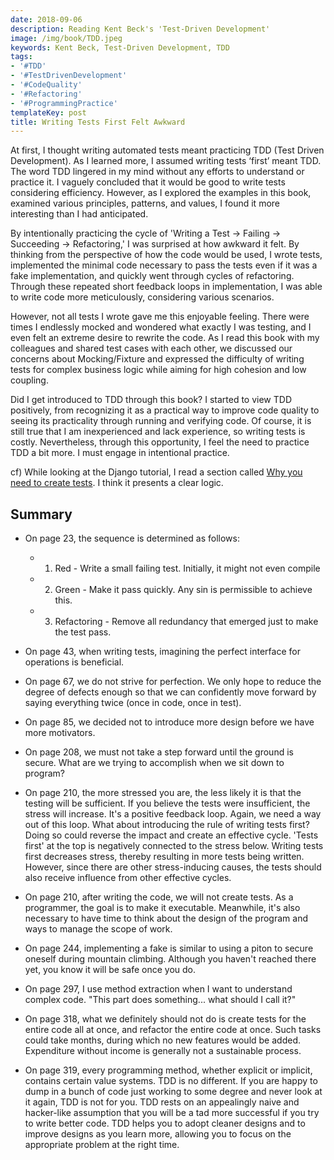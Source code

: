 ```yaml
---
date: 2018-09-06
description: Reading Kent Beck's 'Test-Driven Development'
image: /img/book/TDD.jpeg
keywords: Kent Beck, Test-Driven Development, TDD
tags:
- '#TDD'
- '#TestDrivenDevelopment'
- '#CodeQuality'
- '#Refactoring'
- '#ProgrammingPractice'
templateKey: post
title: Writing Tests First Felt Awkward
---
```


At first, I thought writing automated tests meant practicing TDD (Test Driven Development). As I learned more, I assumed writing tests ‘first’ meant TDD. The word TDD lingered in my mind without any efforts to understand or practice it. I vaguely concluded that it would be good to write tests considering efficiency. However, as I explored the examples in this book, examined various principles, patterns, and values, I found it more interesting than I had anticipated.

By intentionally practicing the cycle of 'Writing a Test -> Failing -> Succeeding -> Refactoring,' I was surprised at how awkward it felt. By thinking from the perspective of how the code would be used, I wrote tests, implemented the minimal code necessary to pass the tests even if it was a fake implementation, and quickly went through cycles of refactoring. Through these repeated short feedback loops in implementation, I was able to write code more meticulously, considering various scenarios.

However, not all tests I wrote gave me this enjoyable feeling. There were times I endlessly mocked and wondered what exactly I was testing, and I even felt an extreme desire to rewrite the code. As I read this book with my colleagues and shared test cases with each other, we discussed our concerns about Mocking/Fixture and expressed the difficulty of writing tests for complex business logic while aiming for high cohesion and low coupling.

Did I get introduced to TDD through this book? I started to view TDD positively, from recognizing it as a practical way to improve code quality to seeing its practicality through running and verifying code. Of course, it is still true that I am inexperienced and lack experience, so writing tests is costly. Nevertheless, through this opportunity, I feel the need to practice TDD a bit more. I must engage in intentional practice.

cf) While looking at the Django tutorial, I read a section called [Why you need to create tests](https://docs.djangoproject.com/en/2.1/intro/tutorial05/#why-you-need-to-create-tests). I think it presents a clear logic.


## Summary
- On page 23, the sequence is determined as follows:
	- 1. Red - Write a small failing test. Initially, it might not even compile
	- 2. Green - Make it pass quickly. Any sin is permissible to achieve this.
	- 3. Refactoring - Remove all redundancy that emerged just to make the test pass.

- On page 43, when writing tests, imagining the perfect interface for operations is beneficial.
- On page 67, we do not strive for perfection. We only hope to reduce the degree of defects enough so that we can confidently move forward by saying everything twice (once in code, once in test).
- On page 85, we decided not to introduce more design before we have more motivators.
- On page 208, we must not take a step forward until the ground is secure. What are we trying to accomplish when we sit down to program?
- On page 210, the more stressed you are, the less likely it is that the testing will be sufficient. If you believe the tests were insufficient, the stress will increase. It's a positive feedback loop. Again, we need a way out of this loop. What about introducing the rule of writing tests first? Doing so could reverse the impact and create an effective cycle. 'Tests first' at the top is negatively connected to the stress below. Writing tests first decreases stress, thereby resulting in more tests being written. However, since there are other stress-inducing causes, the tests should also receive influence from other effective cycles.
- On page 210, after writing the code, we will not create tests. As a programmer, the goal is to make it executable. Meanwhile, it's also necessary to have time to think about the design of the program and ways to manage the scope of work.
- On page 244, implementing a fake is similar to using a piton to secure oneself during mountain climbing. Although you haven't reached there yet, you know it will be safe once you do.
- On page 297, I use method extraction when I want to understand complex code. "This part does something... what should I call it?"
- On page 318, what we definitely should not do is create tests for the entire code all at once, and refactor the entire code at once. Such tasks could take months, during which no new features would be added. Expenditure without income is generally not a sustainable process.
- On page 319, every programming method, whether explicit or implicit, contains certain value systems. TDD is no different. If you are happy to dump in a bunch of code just working to some degree and never look at it again, TDD is not for you. TDD rests on an appealingly naive and hacker-like assumption that you will be a tad more successful if you try to write better code. TDD helps you to adopt cleaner designs and to improve designs as you learn more, allowing you to focus on the appropriate problem at the right time.